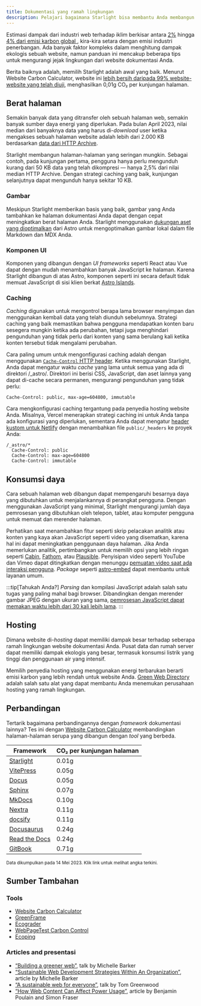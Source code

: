 ```yaml
---
title: Dokumentasi yang ramah lingkungan
description: Pelajari bagaimana Starlight bisa membantu Anda membangun website dokumentasi yang lebih ramah lingkungan dan mengurangi jejak karbon Anda.
---
```


Estimasi dampak dari industri web terhadap iklim berkisar antara [2%][sf] hingga [4% dari emisi karbon global ][bbc], kira-kira setara dengan emisi industri penerbangan. Ada banyak faktor kompleks dalam menghitung dampak ekologis sebuah website, namun panduan ini mencakup beberapa tips untuk mengurangi jejak lingkungan dari website dokumentasi Anda.

Berita baiknya adalah, memilih Starlight adalah awal yang baik. Menurut Website Carbon Calculator, website ini [lebih bersih daripada 99% website-website yang telah diuji][sl-carbon], menghasilkan 0,01g CO₂ per kunjungan halaman.

## Berat halaman

Semakin banyak data yang ditransfer oleh sebuah halaman web, semakin banyak sumber daya energi yang diperlukan.
Pada bulan April 2023, nilai median dari banyaknya data yang harus di-_download_ user ketika mengakses sebuah halaman website adalah lebih dari 2.000 KB berdasarkan [data dari HTTP Archive][http].

Starlight membangun halaman-halaman yang seringan mungkin. Sebagai contoh, pada kunjungan pertama, pengguna hanya perlu mengunduh kurang dari 50 KB data yang telah dikompresi — hanya 2,5% dari nilai median HTTP Archive. Dengan strategi caching yang baik, kunjungan selanjutnya dapat mengunduh hanya sekitar 10 KB.

### Gambar

Meskipun Starlight memberikan basis yang baik, gambar yang Anda tambahkan ke halaman dokumentasi Anda dapat dengan cepat meningkatkan berat halaman Anda.
Starlight menggunakan [dukungan aset yang dioptimalkan][assets] dari Astro untuk mengoptimalkan gambar lokal dalam file Markdown dan MDX Anda.

### Komponen UI

Komponen yang dibangun dengan _UI frameworks_ seperti React atau Vue dapat dengan mudah menambahkan banyak JavaScript ke halaman.
Karena Starlight dibangun di atas Astro, komponen seperti ini secara default tidak memuat JavaScript di sisi klien berkat [Astro Islands][islands].

### Caching

_Caching_ digunakan untuk mengontrol berapa lama browser menyimpan dan menggunakan kembali data yang telah diunduh sebelumnya.
Strategi caching yang baik memastikan bahwa pengguna mendapatkan konten baru sesegera mungkin ketika ada perubahan, tetapi juga menghindari pengunduhan yang tidak perlu dari konten yang sama berulang kali ketika konten tersebut tidak mengalami perubahan.

Cara paling umum untuk mengonfigurasi caching adalah dengan menggunakan [`Cache-Control` HTTP header][cache].
Ketika menggunakan Starlight, Anda dapat mengatur waktu _cache_ yang lama untuk semua yang ada di direktori /\_astro/.
Direktori ini berisi CSS, JavaScript, dan aset lainnya yang dapat di-cache secara permanen, mengurangi pengunduhan yang tidak perlu:

```
Cache-Control: public, max-age=604800, immutable
```

Cara mengkonfigurasi caching tergantung pada penyedia hosting website Anda. Misalnya, Vercel menerapkan strategi caching ini untuk Anda tanpa ada konfigurasi yang diperlukan, sementara Anda dapat mengatur [header kustom untuk Netlify][ntl-headers] dengan menambahkan file `public/_headers` ke proyek Anda:

```
/_astro/*
  Cache-Control: public
  Cache-Control: max-age=604800
  Cache-Control: immutable
```

[cache]: https://csswizardry.com/2019/03/cache-control-for-civilians/
[ntl-headers]: https://docs.netlify.com/routing/headers/

## Konsumsi daya

Cara sebuah halaman web dibangun dapat mempengaruhi besarnya daya yang dibutuhkan untuk menjalankannya di perangkat pengguna.
Dengan menggunakan JavaScript yang minimal, Starlight mengurangi jumlah daya pemrosesan yang dibutuhkan oleh telepon, tablet, atau komputer pengguna untuk memuat dan merender halaman.

Perhatikan saat menambahkan fitur seperti skrip pelacakan analitik atau konten yang kaya akan JavaScript seperti video yang disematkan, karena hal ini dapat meningkatkan penggunaan daya halaman.
Jika Anda memerlukan analitik, pertimbangkan untuk memilih opsi yang lebih ringan seperti [Cabin][cabin], [Fathom][fathom], atau [Plausible][plausible].
Penyisipan video seperti YouTube dan Vimeo dapat ditingkatkan dengan menunggu [pemuatan video saat ada interaksi pengguna][lazy-video].
_Package_ seperti [astro-embed][embed] dapat membantu untuk layanan umum.

:::tip[Tahukah Anda?]
_Parsing_ dan kompilasi JavaScript adalah salah satu tugas yang paling mahal bagi browser.
Dibandingkan dengan merender gambar JPEG dengan ukuran yang sama, [pemrosesan JavaScript dapat memakan waktu lebih dari 30 kali lebih lama][cost-of-js].
:::

[cabin]: https://withcabin.com/
[fathom]: https://usefathom.com/
[plausible]: https://plausible.io/
[lazy-video]: https://web.dev/iframe-lazy-loading/
[embed]: https://www.npmjs.com/package/astro-embed
[cost-of-js]: https://medium.com/dev-channel/the-cost-of-javascript-84009f51e99e

## Hosting

Dimana website di-_hosting_ dapat memiliki dampak besar terhadap seberapa ramah lingkungan website dokumentasi Anda.
Pusat data dan rumah server dapat memiliki dampak ekologis yang besar, termasuk konsumsi listrik yang tinggi dan penggunaan air yang intensif.

Memilih penyedia hosting yang menggunakan energi terbarukan berarti emisi karbon yang lebih rendah untuk website Anda. [Green Web Directory][gwb] adalah salah satu alat yang dapat membantu Anda menemukan perusahaan hosting yang ramah lingkungan.

[gwb]: https://www.thegreenwebfoundation.org/directory/

## Perbandingan

Tertarik bagaimana perbandingannya dengan _framework_ dokumentasi lainnya? Tes ini dengan [Website Carbon Calculator][wcc] membandingkan halaman-halaman serupa yang dibangun dengan _tool_ yang berbeda.

| Framework                   | CO₂ per kunjungan halaman |
| --------------------------- | ------------------------- |
| [Starlight][sl-carbon]      | 0.01g                     |
| [VitePress][vp-carbon]      | 0.05g                     |
| [Docus][dc-carbon]          | 0.05g                     |
| [Sphinx][sx-carbon]         | 0.07g                     |
| [MkDocs][mk-carbon]         | 0.10g                     |
| [Nextra][nx-carbon]         | 0.11g                     |
| [docsify][dy-carbon]        | 0.11g                     |
| [Docusaurus][ds-carbon]     | 0.24g                     |
| [Read the Docs][rtd-carbon] | 0.24g                     |
| [GitBook][gb-carbon]        | 0.71g                     |

<small>Data dikumpulkan pada 14 Mei 2023. Klik link untuk melihat angka terkini.</small>

[sl-carbon]: https://www.websitecarbon.com/website/starlight-astro-build-getting-started/
[vp-carbon]: https://www.websitecarbon.com/website/vitepress-dev-guide-what-is-vitepress/
[dc-carbon]: https://www.websitecarbon.com/website/docus-dev-introduction-getting-started/
[sx-carbon]: https://www.websitecarbon.com/website/sphinx-doc-org-en-master-usage-quickstart-html/
[mk-carbon]: https://www.websitecarbon.com/website/mkdocs-org-getting-started/
[nx-carbon]: https://www.websitecarbon.com/website/nextra-site-docs-docs-theme-start/
[dy-carbon]: https://www.websitecarbon.com/website/docsify-js-org/
[ds-carbon]: https://www.websitecarbon.com/website/docusaurus-io-docs/
[rtd-carbon]: https://www.websitecarbon.com/website/docs-readthedocs-io-en-stable-index-html/
[gb-carbon]: https://www.websitecarbon.com/website/docs-gitbook-com/

## Sumber Tambahan

### Tools

- [Website Carbon Calculator][wcc]
- [GreenFrame](https://greenframe.io/)
- [Ecograder](https://ecograder.com/)
- [WebPageTest Carbon Control](https://www.webpagetest.org/carbon-control/)
- [Ecoping](https://ecoping.earth/)

### Articles and presentasi

- [“Building a greener web”](https://youtu.be/EfPoOt7T5lg), talk by Michelle Barker
- [“Sustainable Web Development Strategies Within An Organization”](https://www.smashingmagazine.com/2022/10/sustainable-web-development-strategies-organization/), article by Michelle Barker
- [“A sustainable web for everyone”](https://2021.stateofthebrowser.com/speakers/tom-greenwood/), talk by Tom Greenwood
- [“How Web Content Can Affect Power Usage”](https://webkit.org/blog/8970/how-web-content-can-affect-power-usage/), article by Benjamin Poulain and Simon Fraser

[sf]: https://www.sciencefocus.com/science/what-is-the-carbon-footprint-of-the-internet/
[bbc]: https://www.bbc.com/future/article/20200305-why-your-internet-habits-are-not-as-clean-as-you-think
[http]: https://httparchive.org/reports/state-of-the-web
[assets]: https://docs.astro.build/en/guides/assets/
[islands]: https://docs.astro.build/en/concepts/islands/
[wcc]: https://www.websitecarbon.com/
